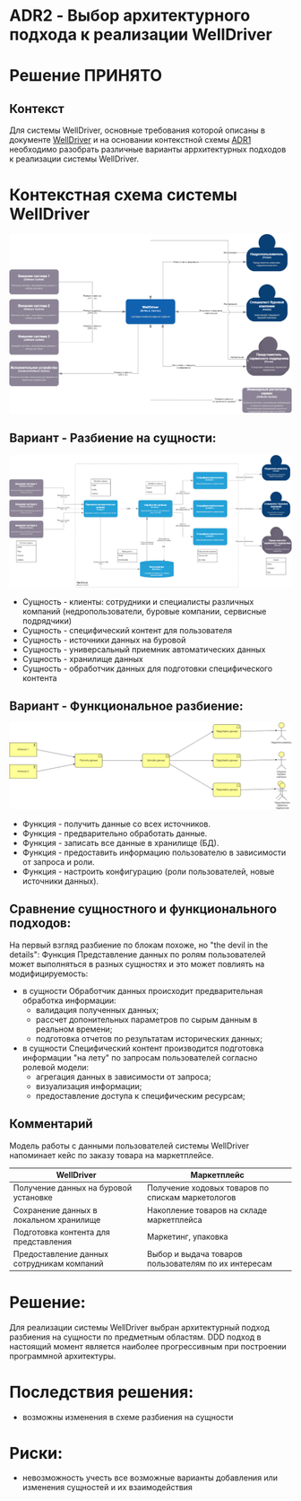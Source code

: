 # ADR2 - Выбор архитектурного подхода к реализации WellDriver

# Решение ПРИНЯТО

## Контекст

Для системы WellDriver, основные требования которой описаны в документе [WellDriver](../WellDriver.md) и на основании контекстной схемы [ADR1](ADR1.md) необходимо разобрать различные варианты аррхитектурных подходов к реализации системы WellDriver.


# Контекстная схема системы WellDriver
![Контекстная схема системы WellDriver](ADR1_data/wd-context.png)


## Вариант - Разбиение на сущности:

![Разбиение на сущности](ADR2_data/model_1.png)

* Сущность - клиенты: сотрудники и специалисты различных компаний (недропользователи, буровые компании, сервисные подрядчики)
* Сущность - специфический контент для пользователя
* Сущность - источники данных на буровой
* Сущность - универсальный приемник автоматических данных
* Сущность - хранилище данных
* Сущность - обработчик данных для подготовки специфического контента

## Вариант - Функциональное разбиение:

![Функциональное разбиение](ADR2_data/model_2.png)
 
* Функция - получить данные со всех источников.
* Функция - предварительно обработать данные.
* Функция - записать все данные в хранилище (БД).
* Функция - предоставить информацию пользователю в зависимости от запроса и роли.
* Функция - настроить конфигурацию (роли пользователей, новые источники данных). 

## Сравнение сущностного и функционального подходов:
На первый взгляд разбиение по блокам похоже, но "the devil in the details":
Функция Представление данных по ролям пользователей может выполняться в разных сущностях и это может повлиять на модифицируемость:
* в сущности Обработчик данных происходит предварительная обработка информации:
	* валидация полученных данных; 
	* рассчет допонительных параметров по сырым данным в реальном времени;
	* подготовка отчетов по результатам исторических данных;	
* в сущности Специфический контент производится подготовка информации "на лету" по запросам  пользователей согласно ролевой модели:
	* агрегация данных в зависимости от запроса; 
	* визуализация информации;	
	* предоставление доступа к специфическим ресурсам;
	
## Комментарий

Модель работы с данными пользователей системы WellDriver напоминает кейс по заказу товара на маркетплейсе.

| WellDriver                                 | Маркетплейс                                           |
|--------------------------------------------|-------------------------------------------------------|
| Получение данных на буровой установке      | Получение ходовых товаров по спискам маркетологов     |
| Сохранение данных в локальном хранилище    | Накопление товаров на складе маркетплейса             |
| Подготовка контента для представления      | Маркетинг, упаковка                                   |
| Предоставление данных сотрудникам компаний | Выбор и выдача товаров пользователям по их интересам  |

# Решение:
Для реализации системы WellDriver выбран архитектурный подход разбиения на сущности по предметным областям. DDD подход в настоящий момент является наиболее прогрессивным при построении программной архитектуры.   
 
# Последствия решения:

* возможны изменения в схеме разбиения на сущности


# Риски:
* невозможность учесть все возможные варианты добавления или изменения сущностей и их взаимодействия


